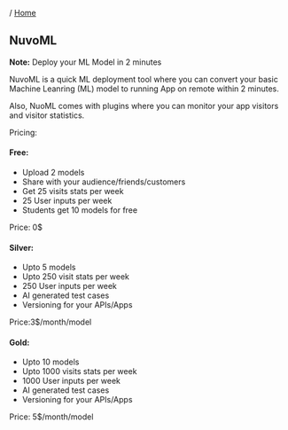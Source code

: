 / [Home](index.md)

## NuvoML

**Note:** Deploy your ML Model in 2 minutes

NuvoML is a quick ML deployment tool where you can convert your basic Machine Leanring (ML) model to running App on remote within 2 minutes.

Also, NuoML comes with plugins where you can monitor your app visitors and visitor statistics.

Pricing:
#### Free:
- Upload 2 models
- Share with your audience/friends/customers
- Get 25 visits stats per week
- 25 User inputs per week
- Students get 10 models for free

Price: 0$

#### Silver:
- Upto 5 models
- Upto 250 visit stats per week
- 250 User inputs per week
- AI generated test cases
- Versioning for your APIs/Apps

Price:3$/month/model

#### Gold:
- Upto 10 models
- Upto 1000 visits stats per week
- 1000 User inputs per week
- AI generated test cases
- Versioning for your APIs/Apps

Price: 5$/month/model